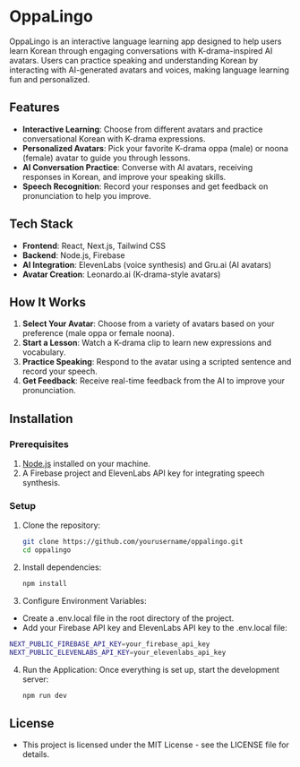 # OppaLingo

OppaLingo is an interactive language learning app designed to help users learn Korean through engaging conversations with K-drama-inspired AI avatars. Users can practice speaking and understanding Korean by interacting with AI-generated avatars and voices, making language learning fun and personalized.

## Features

- **Interactive Learning**: Choose from different avatars and practice conversational Korean with K-drama expressions.
- **Personalized Avatars**: Pick your favorite K-drama oppa (male) or noona (female) avatar to guide you through lessons.
- **AI Conversation Practice**: Converse with AI avatars, receiving responses in Korean, and improve your speaking skills.
- **Speech Recognition**: Record your responses and get feedback on pronunciation to help you improve.

## Tech Stack

- **Frontend**: React, Next.js, Tailwind CSS
- **Backend**: Node.js, Firebase
- **AI Integration**: ElevenLabs (voice synthesis) and Gru.ai (AI avatars)
- **Avatar Creation**: Leonardo.ai (K-drama-style avatars)

## How It Works

1. **Select Your Avatar**: Choose from a variety of avatars based on your preference (male oppa or female noona).
2. **Start a Lesson**: Watch a K-drama clip to learn new expressions and vocabulary.
3. **Practice Speaking**: Respond to the avatar using a scripted sentence and record your speech.
4. **Get Feedback**: Receive real-time feedback from the AI to improve your pronunciation.

## Installation

### Prerequisites

1. [Node.js](https://nodejs.org/) installed on your machine.
2. A Firebase project and ElevenLabs API key for integrating speech synthesis.

### Setup

1. Clone the repository:

   ```bash
   git clone https://github.com/yourusername/oppalingo.git
   cd oppalingo
   ```

2. Install dependencies:

   ```bash
   npm install
   ```

3. Configure Environment Variables:

- Create a .env.local file in the root directory of the project.
- Add your Firebase API key and ElevenLabs API key to the .env.local file:

```bash
NEXT_PUBLIC_FIREBASE_API_KEY=your_firebase_api_key
NEXT_PUBLIC_ELEVENLABS_API_KEY=your_elevenlabs_api_key
```

4. Run the Application: Once everything is set up, start the development server:

   ```bash
   npm run dev
   ```

## License

- This project is licensed under the MIT License - see the LICENSE file for details.
